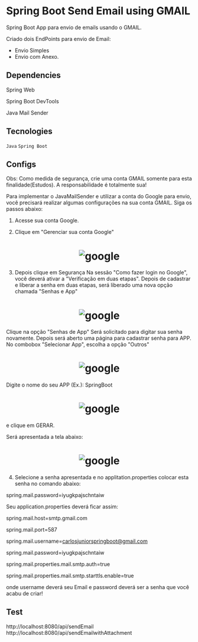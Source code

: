 # Spring Boot Send Email using GMAIL

Spring Boot App para envio de emails usando o GMAIL.

Criado dois EndPoints para envio de Email: 
 - Envio Simples
 - Envio com Anexo.

## Dependencies

Spring Web

Spring Boot DevTools 

Java Mail Sender


## Tecnologies

`Java` `Spring Boot` 

## Configs

Obs: Como medida de segurança, crie uma conta GMAIL somente para esta finalidade(Estudos). A responsabilidade é totalmente sua!

Para implementar o JavaMailSender e utilizar a conta do Google para envio, você precisará realizar algumas configurações na sua conta GMAIL.
Siga os passos abaixo: 

1) Acesse sua conta Google. 

2) Clique em "Gerenciar sua conta Google"


<h1 align="center">
    <img alt="google" title="#Google" src="https://github.com/carlosjunior1983/springboot-send-email-gmail-java/blob/master/img/configGmail0.PNG"  /><br>
</h1>


3) Depois clique em Segurança
Na sessão "Como fazer login no Google", você deverá ativar a "Verificação em duas etapas". Depois de cadastrar e liberar a senha em duas etapas, será liberado uma nova opção chamada "Senhas e App"


<h1 align="center">
    <img alt="google" title="#Google" src="https://github.com/carlosjunior1983/springboot-send-email-gmail-java/blob/master/img/configGmail1.PNG"  /><br>
</h1>


Clique na opção "Senhas de App"
Será solicitado para digitar sua senha novamente.
Depois será aberto uma página para cadastrar senha para APP. No combobox "Selecionar App", escolha a opção "Outros"


<h1 align="center">
    <img alt="google" title="#Google" src="https://github.com/carlosjunior1983/springboot-send-email-gmail-java/blob/master/img/configGmail2.PNG"  /><br>
</h1>


Digite o nome do seu APP (Ex.): SpringBoot


<h1 align="center">
    <img alt="google" title="#Google" src="https://github.com/carlosjunior1983/springboot-send-email-gmail-java/blob/master/img/configGmail3.PNG"  /><br>
</h1>


e clique em GERAR.

Será apresentada a tela abaixo:


<h1 align="center">
    <img alt="google" title="#Google" src="https://github.com/carlosjunior1983/springboot-send-email-gmail-java/blob/master/img/configGmail4.PNG"  /><br>
</h1>


4) Selecione a senha apresentada e no applitation.properties colocar esta senha no comando abaixo: 


spring.mail.password=iyugkpajschntaiw



Seu application.properties deverá ficar assim: 


spring.mail.host=smtp.gmail.com

spring.mail.port=587

spring.mail.username=carlosjuniorspringboot@gmail.com

spring.mail.password=iyugkpajschntaiw

spring.mail.properties.mail.smtp.auth=true

spring.mail.properties.mail.smtp.starttls.enable=true


onde username deverá seu Email e password deverá ser a senha que você acabu de criar!


## Test

http://localhost:8080/api/sendEmail
http://localhost:8080/api/sendEmailwithAttachment




